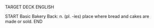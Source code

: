 TARGET DECK
ENGLISH

START
Basic
Bakery
Back: n. (pl. -ies) place where bread and cakes are made or sold.
END
